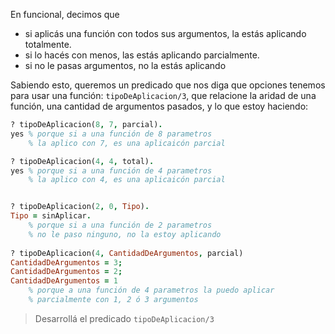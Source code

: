 En funcional, decimos que 

* si aplicás una función con todos sus argumentos, la estás aplicando totalmente. 
* si lo hacés con menos, las estás aplicando parcialmente.
* si no le pasas argumentos, no la estás aplicando

Sabiendo esto, queremos un predicado que nos diga que opciones tenemos para usar una función: `tipoDeAplicacion/3`, que relacione la aridad de una función, una cantidad de argumentos pasados, y lo que estoy haciendo:

```prolog
? tipoDeAplicacion(8, 7, parcial).
yes % porque si a una función de 8 parametros
    % la aplico con 7, es una aplicaicón parcial

? tipoDeAplicacion(4, 4, total).
yes % porque si a una función de 4 parametros
    % la aplico con 4, es una aplicaicón parcial


? tipoDeAplicacion(2, 0, Tipo).
Tipo = sinAplicar.
    % porque si a una función de 2 parametros
    % no le paso ninguno, no la estoy aplicando
    
? tipoDeAplicacion(4, CantidadDeArgumentos, parcial)
CantidadDeArgumentos = 3;
CantidadDeArgumentos = 2;
CantidadDeArgumentos = 1
    % porque a una función de 4 parametros la puedo aplicar 
    % parcialmente con 1, 2 ó 3 argumentos
```

> Desarrollá el predicado `tipoDeAplicacion/3`

    